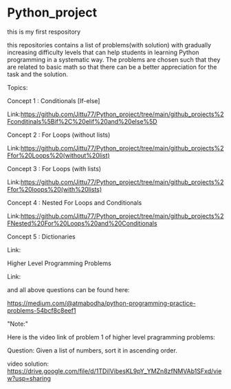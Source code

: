 # Python_project
this is my first respository

this repositories contains a list of problems(with solution) with gradually increasing difficulty levels that can help students in learning Python programming in a systematic way. The problems are chosen such that they are related to basic math so that there can be a better appreciation for the task and the solution.

Topics:

Concept 1 : Conditionals [If-else]

Link:https://github.com/Jittu77/Python_project/tree/main/github_projects%2Fconditinals%5Bif%2C%20elif%20and%20else%5D

Concept 2 : For Loops (without lists)

Link:https://github.com/Jittu77/Python_project/tree/main/github_projects%2Ffor%20Loops%20(without%20list)

Concept 3 : For Loops (with lists)

Link:https://github.com/Jittu77/Python_project/tree/main/github_projects%2Ffor%20loops%20(with%20lists)

Concept 4 : Nested For Loops and Conditionals

Link:https://github.com/Jittu77/Python_project/tree/main/github_projects%2FNested%20For%20Loops%20and%20Conditionals

Concept 5 : Dictionaries

Link:

Higher Level Programming Problems

Link:

and all above questions can be found here:

https://medium.com/@atmabodha/python-programming-practice-problems-54bcf8c8eef1

"Note:"

Here is the video link of problem 1 of higher level pragramming problems:

Question: Given a list of numbers, sort it in ascending order.

video solution: https://drive.google.com/file/d/1TDiIVibesKL9pY_YMZn8zfNMVAb1SFxd/view?usp=sharing
